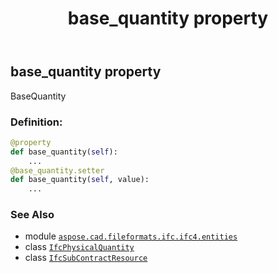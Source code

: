 ﻿---
title: base_quantity property
second_title: Aspose.CAD for Python via .NET API References
description: 
type: docs
weight: 30
url: /aspose.cad.fileformats.ifc.ifc4.entities/ifcsubcontractresource/base_quantity/
is_root: false
---

## base_quantity property


BaseQuantity
### Definition:
```python
@property
def base_quantity(self):
    ...
@base_quantity.setter
def base_quantity(self, value):
    ...
```

### See Also
* module [`aspose.cad.fileformats.ifc.ifc4.entities`](../../)
* class [`IfcPhysicalQuantity`](/cad/python-net/aspose.cad.fileformats.ifc.ifc4.entities/ifcphysicalquantity)
* class [`IfcSubContractResource`](/cad/python-net/aspose.cad.fileformats.ifc.ifc4.entities/ifcsubcontractresource)
